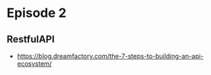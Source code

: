 # Episode 2

## RestfulAPI

- https://blog.dreamfactory.com/the-7-steps-to-building-an-api-ecosystem/

